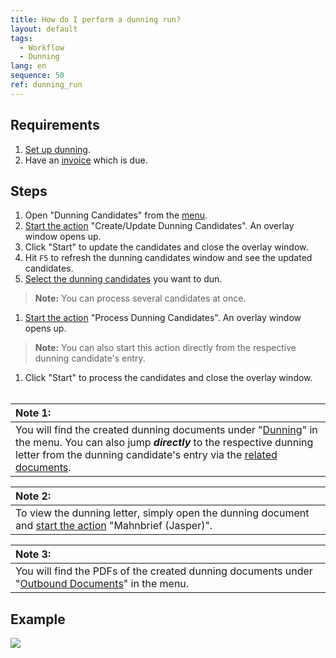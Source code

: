 ```yaml
---
title: How do I perform a dunning run?
layout: default
tags:
  - Workflow
  - Dunning
lang: en
sequence: 50
ref: dunning_run
---
```


## Requirements
1. [Set up dunning](Setup_Dunning).
1. Have an [invoice](Invoice_SalesOrder) which is due.

## Steps
1. Open "Dunning Candidates" from the [menu](Menu).
1. [Start the action](StartAction) "Create/Update Dunning Candidates". An overlay window opens up.
1. Click "Start" to update the candidates and close the overlay window.
1. Hit `F5` to refresh the dunning candidates window and see the updated candidates.
1. [Select the dunning candidates](RecordSelection) you want to dun.
 >**Note:** You can process several candidates at once.

1. [Start the action](StartAction) "Process Dunning Candidates". An overlay window opens up.
 >**Note:** You can also start this action directly from the respective dunning candidate's entry.

1. Click "Start" to process the candidates and close the overlay window.
<br><br>

| **Note 1:** |
| :- |
| You will find the created dunning documents under "[Dunning](Menu)" in the menu. You can also jump ***directly*** to the respective dunning letter from the dunning candidate's entry via the [related documents](JumptoviaSidebar). |

| **Note 2:** |
| :- |
| To view the dunning letter, simply open the dunning document and [start the action](StartAction) "Mahnbrief (Jasper)". |

| **Note 3:** |
| :- |
| You will find the PDFs of the created dunning documents under "[Outbound Documents](Menu)" in the menu. |

## Example
![](assets/Dunning_Run.gif)

